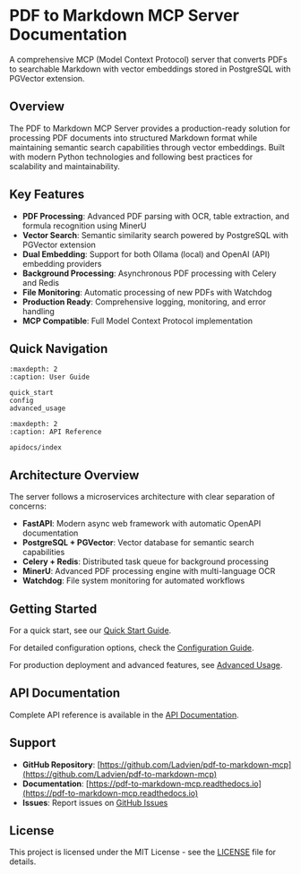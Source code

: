 
# PDF to Markdown MCP Server Documentation

A comprehensive MCP (Model Context Protocol) server that converts PDFs to searchable Markdown with vector embeddings stored in PostgreSQL with PGVector extension.

## Overview

The PDF to Markdown MCP Server provides a production-ready solution for processing PDF documents into structured Markdown format while maintaining semantic search capabilities through vector embeddings. Built with modern Python technologies and following best practices for scalability and maintainability.

## Key Features

- **PDF Processing**: Advanced PDF parsing with OCR, table extraction, and formula recognition using MinerU
- **Vector Search**: Semantic similarity search powered by PostgreSQL with PGVector extension
- **Dual Embedding**: Support for both Ollama (local) and OpenAI (API) embedding providers
- **Background Processing**: Asynchronous PDF processing with Celery and Redis
- **File Monitoring**: Automatic processing of new PDFs with Watchdog
- **Production Ready**: Comprehensive logging, monitoring, and error handling
- **MCP Compatible**: Full Model Context Protocol implementation

## Quick Navigation

```{toctree}
:maxdepth: 2
:caption: User Guide

quick_start
config
advanced_usage
```

```{toctree}
:maxdepth: 2
:caption: API Reference

apidocs/index
```

## Architecture Overview

The server follows a microservices architecture with clear separation of concerns:

- **FastAPI**: Modern async web framework with automatic OpenAPI documentation
- **PostgreSQL + PGVector**: Vector database for semantic search capabilities
- **Celery + Redis**: Distributed task queue for background processing
- **MinerU**: Advanced PDF processing engine with multi-language OCR
- **Watchdog**: File system monitoring for automated workflows

## Getting Started

For a quick start, see our [Quick Start Guide](quick_start.md).

For detailed configuration options, check the [Configuration Guide](config.md).

For production deployment and advanced features, see [Advanced Usage](advanced_usage.md).

## API Documentation

Complete API reference is available in the [API Documentation](apidocs/index.html).

## Support

- **GitHub Repository**: [https://github.com/Ladvien/pdf-to-markdown-mcp](https://github.com/Ladvien/pdf-to-markdown-mcp)
- **Documentation**: [https://pdf-to-markdown-mcp.readthedocs.io](https://pdf-to-markdown-mcp.readthedocs.io)
- **Issues**: Report issues on [GitHub Issues](https://github.com/Ladvien/pdf-to-markdown-mcp/issues)

## License

This project is licensed under the MIT License - see the [LICENSE](https://github.com/Ladvien/pdf-to-markdown-mcp/blob/main/LICENSE) file for details.

